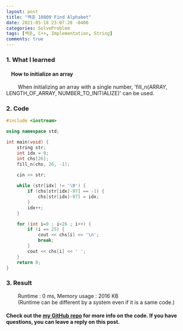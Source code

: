 ```yaml
---
layout: post
title: "백준 10809 Find Alphabet"
date: 2021-05-18 23:07:28 -0400
categories: SolveProblem
tags: [백준, C++, Implementation, String]
comments: true
---
```


### 1. What I learned
#### &nbsp;&nbsp;&nbsp;&nbsp;How to initialize an array
&nbsp;&nbsp;&nbsp;&nbsp;&nbsp;&nbsp;&nbsp;&nbsp;When initializing an array with a single number, 'fill_n(ARRAY, LENGTH_OF_ARRAY, NUMBER_TO_INITIALIZE)' can be used.  

### 2. Code
```cpp
#include <iostream>

using namespace std;

int main(void) {
    string str;
    int idx = 0;
    int chs[26];
    fill_n(chs, 26, -1);
    
    cin >> str;

    while (str[idx] != '\0') {
        if (chs[str[idx]-97] == -1) {
            chs[str[idx]-97] = idx;
        }
        idx++;
    }

    for (int i=0 ; i<26 ; i++) {
        if (i == 25) {
            cout << chs[i] << '\n';
            break;
        }
        cout << chs[i] << ' ';
    }
    return 0;
}
```

### 3. Result
&nbsp;&nbsp;&nbsp;&nbsp;&nbsp;&nbsp;&nbsp;&nbsp;Runtime : 0 ms, Memory usage : 2016 KB  
&nbsp;&nbsp;&nbsp;&nbsp;&nbsp;&nbsp;&nbsp;&nbsp;(Runtime can be different by a system even if it is a same code.)

#### Check out the [my GitHub repo][hyuk-gh] for more info on the code. If you have questions, you can leave a reply on this post.
[hyuk-gh]: https://github.com/dlgur1994/StudyAlgorithms

